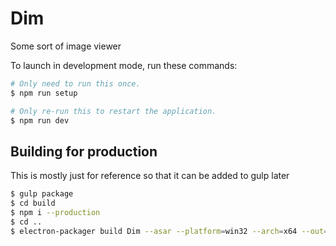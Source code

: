 # Dim
Some sort of image viewer


To launch in development mode, run these commands:

```bash
# Only need to run this once.
$ npm run setup

# Only re-run this to restart the application.
$ npm run dev
```

## Building for production
This is mostly just for reference so that it can be added to gulp later
```bash
$ gulp package
$ cd build
$ npm i --production
$ cd ..
$ electron-packager build Dim --asar --platform=win32 --arch=x64 --out=dist
```
